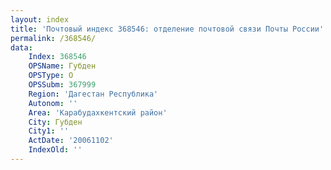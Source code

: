 ```yaml
---
layout: index
title: 'Почтовый индекс 368546: отделение почтовой связи Почты России'
permalink: /368546/
data:
    Index: 368546
    OPSName: Губден
    OPSType: О
    OPSSubm: 367999
    Region: 'Дагестан Республика'
    Autonom: ''
    Area: 'Карабудахкентский район'
    City: Губден
    City1: ''
    ActDate: '20061102'
    IndexOld: ''
---
```

